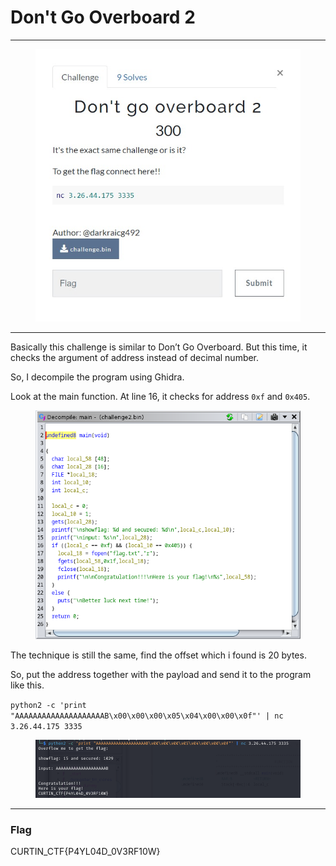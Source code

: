 # Don't Go Overboard 2

***

<figure><img src="../../../.gitbook/assets/image (5) (1) (1) (1).png" alt=""><figcaption></figcaption></figure>

***

Basically this challenge is similar to Don’t Go Overboard. But this time, it checks the argument of address instead of decimal number.

So, I decompile the program using Ghidra.

Look at the main function. At line 16, it checks for address `0xf` and `0x405`.

<figure><img src="../../../.gitbook/assets/image (6) (1) (1).png" alt=""><figcaption></figcaption></figure>

The technique is still the same, find the offset which i found is 20 bytes.

So, put the address together with the payload and send it to the program like this.

`python2 -c 'print "AAAAAAAAAAAAAAAAAAAAB\x00\x00\x00\x05\x04\x00\x00\x0f"' | nc 3.26.44.175 3335`

<figure><img src="../../../.gitbook/assets/image (7) (1) (1).png" alt=""><figcaption></figcaption></figure>

***

### Flag

CURTIN\_CTF{P4YL04D\_0V3RF10W}
